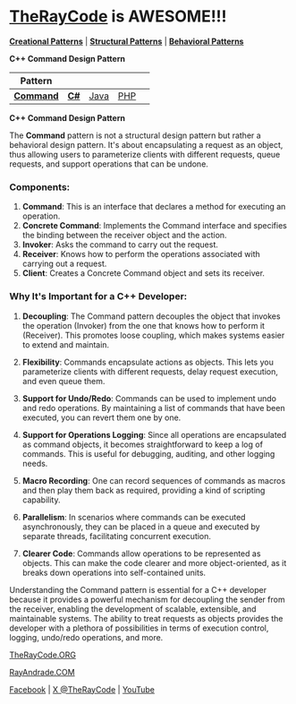# [TheRayCode](../../../README.md) is AWESOME!!!

**[Creational Patterns](../README.md)** | **[Structural Patterns](../../Structural/README.md)** | **[Behavioral Patterns](../../Behavioral/README.md)**

**C++ Command Design Pattern**

|Pattern|   |   |   |   |
|---|---|---|---|---|
| [**Command**](Command/README.md) | [**C#**](../../../Csharp/Structural/Command/README.md) | [Java](../../../Java/Structural/Command/README.md) | [PHP](../../../PHP/Structural/Command/README.md) |

**C++ Command Design Pattern**

The **Command** pattern is not a structural design pattern but rather a behavioral design pattern. It's about encapsulating a request as an object, thus allowing users to parameterize clients with different requests, queue requests, and support operations that can be undone.

### Components:
1. **Command**: This is an interface that declares a method for executing an operation.
2. **Concrete Command**: Implements the Command interface and specifies the binding between the receiver object and the action.
3. **Invoker**: Asks the command to carry out the request.
4. **Receiver**: Knows how to perform the operations associated with carrying out a request.
5. **Client**: Creates a Concrete Command object and sets its receiver.

### Why It's Important for a C++ Developer:

1. **Decoupling**: The Command pattern decouples the object that invokes the operation (Invoker) from the one that knows how to perform it (Receiver). This promotes loose coupling, which makes systems easier to extend and maintain.

2. **Flexibility**: Commands encapsulate actions as objects. This lets you parameterize clients with different requests, delay request execution, and even queue them. 

3. **Support for Undo/Redo**: Commands can be used to implement undo and redo operations. By maintaining a list of commands that have been executed, you can revert them one by one.

4. **Support for Operations Logging**: Since all operations are encapsulated as command objects, it becomes straightforward to keep a log of commands. This is useful for debugging, auditing, and other logging needs.

5. **Macro Recording**: One can record sequences of commands as macros and then play them back as required, providing a kind of scripting capability.

6. **Parallelism**: In scenarios where commands can be executed asynchronously, they can be placed in a queue and executed by separate threads, facilitating concurrent execution.

7. **Clearer Code**: Commands allow operations to be represented as objects. This can make the code clearer and more object-oriented, as it breaks down operations into self-contained units.

Understanding the Command pattern is essential for a C++ developer because it provides a powerful mechanism for decoupling the sender from the receiver, enabling the development of scalable, extensible, and maintainable systems. The ability to treat requests as objects provides the developer with a plethora of possibilities in terms of execution control, logging, undo/redo operations, and more.


[TheRayCode.ORG](https://www.TheRayCode.org)

[RayAndrade.COM](https://www.RayAndrade.com)

[Facebook](https://www.facebook.com/TheRayCode/) | [X @TheRayCode](https://www.x.com/TheRayCode/) | [YouTube](https://www.youtube.com/TheRayCode/)
